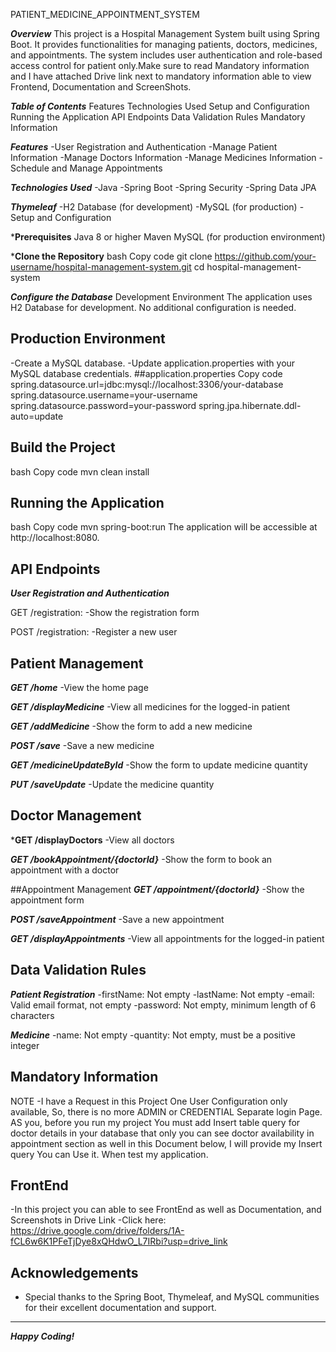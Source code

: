 PATIENT_MEDICINE_APPOINTMENT_SYSTEM

***Overview***
This project is a Hospital Management System built using Spring Boot. It provides functionalities for managing patients, doctors, medicines, and appointments. The system includes user authentication 
and role-based access control for patient only.Make sure to read Mandatory information and I have attached Drive link next to mandatory information able to view Frontend, Documentation and ScreenShots.

***Table of Contents***
Features
Technologies Used
Setup and Configuration
Running the Application
API Endpoints
Data Validation Rules
Mandatory Information

***Features***
-User Registration and Authentication
-Manage Patient Information
-Manage Doctors Information
-Manage Medicines Information
-Schedule and Manage Appointments

***Technologies Used***
-Java
-Spring Boot
-Spring Security
-Spring Data JPA

***Thymeleaf***
-H2 Database (for development)
-MySQL (for production)
-Setup and Configuration

***Prerequisites**
Java 8 or higher
Maven
MySQL (for production environment)

***Clone the Repository**
bash
Copy code
git clone https://github.com/your-username/hospital-management-system.git
cd hospital-management-system

***Configure the Database***
Development Environment
The application uses H2 Database for development. No additional configuration is needed.

## Production Environment
-Create a MySQL database.
-Update application.properties with your MySQL database credentials.
##application.properties
Copy code
spring.datasource.url=jdbc:mysql://localhost:3306/your-database
spring.datasource.username=your-username
spring.datasource.password=your-password
spring.jpa.hibernate.ddl-auto=update

## Build the Project
bash
Copy code
mvn clean install

## Running the Application
bash
Copy code
mvn spring-boot:run
The application will be accessible at http://localhost:8080.

## API Endpoints
***User Registration and Authentication***

GET /registration: 
-Show the registration form

POST /registration: 
-Register a new user

## Patient Management
***GET /home***
-View the home page

***GET /displayMedicine*** 
-View all medicines for the logged-in patient

***GET /addMedicine*** 
-Show the form to add a new medicine

***POST /save*** 
-Save a new medicine

***GET /medicineUpdateById***
-Show the form to update medicine quantity

***PUT /saveUpdate***
-Update the medicine quantity

## Doctor Management
***GET /displayDoctors**
-View all doctors

***GET /bookAppointment/{doctorId}***
-Show the form to book an appointment with a doctor

##Appointment Management
***GET /appointment/{doctorId}***
-Show the appointment form

***POST /saveAppointment*** 
-Save a new appointment

***GET /displayAppointments***
-View all appointments for the logged-in patient

## Data Validation Rules

***Patient Registration***
-firstName: Not empty
-lastName: Not empty
-email: Valid email format, not empty
-password: Not empty, minimum length of 6 characters

***Medicine***
-name: Not empty
-quantity: Not empty, must be a positive integer

## Mandatory Information
NOTE
-I have a Request in this Project One User Configuration only available, So, there is no more ADMIN or CREDENTIAL Separate login Page. AS you, before you run my project You must add Insert table query 
for doctor details in your database that only you can see doctor availability in appointment section as well in this Document below, I will provide my Insert query You can Use it. When test my application.

## FrontEnd
-In this project you can able to see FrontEnd as well as Documentation, and Screenshots in Drive Link
-Click here: https://drive.google.com/drive/folders/1A-fCL6w6K1PFeTjDye8xQHdwO_L7IRbi?usp=drive_link

## Acknowledgements
- Special thanks to the Spring Boot, Thymeleaf, and MySQL communities for their excellent documentation and support.

---

***Happy Coding!***















